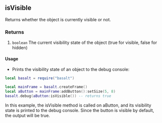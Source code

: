 ## isVisible

Returns whether the object is currently visible or not.

### Returns

1. `boolean` The current visibility state of the object (true for visible, false for hidden)

#### Usage

* Prints the visibility state of an object to the debug console:

```lua
local basalt = require("basalt")

local mainFrame = basalt.createFrame()
local aButton = mainFrame:addButton():setSize(5, 8)
basalt.debug(aButton:isVisible()) -- returns true
```

In this example, the isVisible method is called on aButton, and its visibility state is printed to the debug console. Since the button is visible by default, the output will be true.
